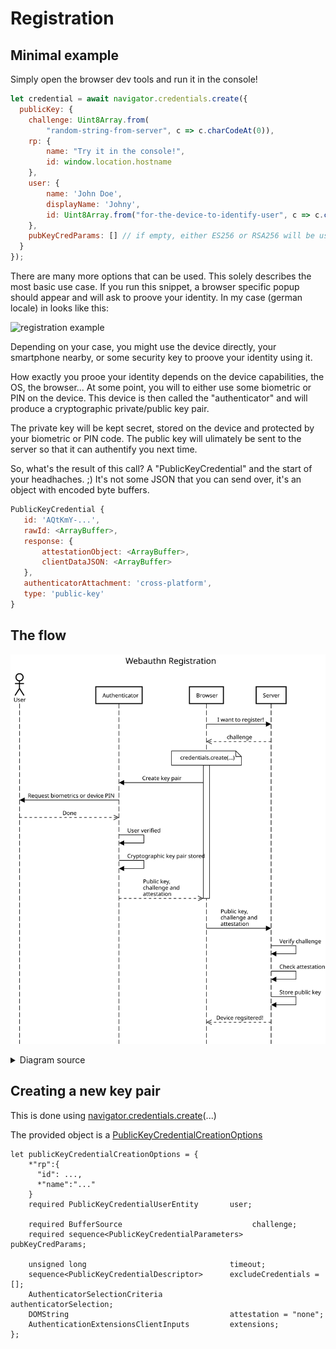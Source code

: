 Registration
============

Minimal example
---------------

Simply open the browser dev tools and run it in the console!

```js
let credential = await navigator.credentials.create({
  publicKey: {
    challenge: Uint8Array.from(
        "random-string-from-server", c => c.charCodeAt(0)),
    rp: {
        name: "Try it in the console!",
        id: window.location.hostname
    },
    user: {
        name: 'John Doe',
        displayName: 'Johny',
        id: Uint8Array.from("for-the-device-to-identify-user", c => c.charCodeAt(0))
    },
    pubKeyCredParams: [] // if empty, either ES256 or RSA256 will be used by default
  }
});
```

There are many more options that can be used. This solely describes the most basic use case.
If you run this snippet, a browser specific popup should appear and will ask to proove your identity. In my case (german locale) in looks like this:


![registration example](https://dev-to-uploads.s3.amazonaws.com/uploads/articles/fapvecktcu1pohn61lwy.png) 


Depending on your case, you might use the device directly, your smartphone nearby, or some security key to proove your identity using it.

How exactly you prooe your identity depends on the device capabilities, the OS, the browser... At some point, you will to either use some biometric or PIN on the device. This device is then called the "authenticator" and will produce a cryptographic private/public key pair.

The private key will be kept secret, stored on the device and protected by your biometric or PIN code. The public key will ulimately be sent to the server so that it can authentify you next time.

So, what's the result of this call? A "PublicKeyCredential" and the start of your headhaches. ;) It's not some JSON that you can send over, it's an object with encoded byte buffers.

```js
PublicKeyCredential {
   id: 'AQtKmY-...',
   rawId: <ArrayBuffer>,
   response: {
       attestationObject: <ArrayBuffer>,
       clientDataJSON: <ArrayBuffer>
   }, 
   authenticatorAttachment: 'cross-platform',
   type: 'public-key'
}
```

The flow
--------

![Registration flow diagram](registration.svg)


<details><summary>Diagram source</summary>

```
title Webauthn Registration

actor User
participant Authenticator

Browser->Server: I want to register!
Browser<<--Server: challenge
note over Browser: credentials.create(...)
activate Browser
Browser->Authenticator: Create key pair
Authenticator->User: Request biometrics or device PIN
Authenticator<<--User: Done
Authenticator->Authenticator: User verified
Authenticator->Authenticator: Cryptographic key pair stored
Authenticator-->>Browser: Public key, \nchallenge and \nattestation
deactivate Browser
Browser->Server: Public key, \nchallenge and \nattestation
Server->Server: Verify challenge
Server->Server: Check attestation
Server->Server: Store public key
Browser<<--Server: Device regsitered!
```

</details>


Creating a new key pair
-----------------------

This is done using [navigator.credentials.create]()(...)

The provided object is a [PublicKeyCredentialCreationOptions](https://w3c.github.io/webauthn/#dictdef-publickeycredentialcreationoptions)
    
    let publicKeyCredentialCreationOptions = {
        *"rp":{
          "id": ...,
          *"name":"..."
        }
        required PublicKeyCredentialUserEntity       user;
    
        required BufferSource                             challenge;
        required sequence<PublicKeyCredentialParameters>  pubKeyCredParams;
    
        unsigned long                                timeout;
        sequence<PublicKeyCredentialDescriptor>      excludeCredentials = [];
        AuthenticatorSelectionCriteria               authenticatorSelection;
        DOMString                                    attestation = "none";
        AuthenticationExtensionsClientInputs         extensions;
    };

